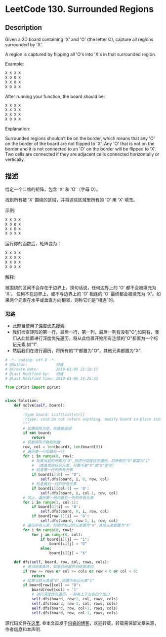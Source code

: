 # LeetCode 130. Surrounded Regions

## Description

Given a 2D board containing 'X' and 'O' (the letter O), capture all regions surrounded by 'X'.

A region is captured by flipping all 'O's into 'X's in that surrounded region.

Example:

```python
X X X X
X O O X
X X O X
X O X X
```

After running your function, the board should be:

```python
X X X X
X X X X
X X X X
X O X X
```

Explanation:

Surrounded regions shouldn’t be on the border, which means that any 'O' on the border of the board are not flipped to 'X'. Any 'O' that is not on the border and it is not connected to an 'O' on the border will be flipped to 'X'. Two cells are connected if they are adjacent cells connected horizontally or vertically.

## 描述

给定一个二维的矩阵，包含 'X' 和 'O'（字母 O）。

找到所有被 'X' 围绕的区域，并将这些区域里所有的 'O' 用 'X' 填充。

示例:

```python
X X X X
X O O X
X X O X
X O X X
```

运行你的函数后，矩阵变为：

```python
X X X X
X X X X
X X X X
X O X X
```

解释:

被围绕的区间不会存在于边界上，换句话说，任何边界上的 'O' 都不会被填充为 'X'。 任何不在边界上，或不与边界上的 'O' 相连的 'O' 最终都会被填充为 'X'。如果两个元素在水平或垂直方向相邻，则称它们是“相连”的。

### 思路

* 此题目使用了[深度优先搜索](https://zh.wikipedia.org/zh-hans/%E6%B7%B1%E5%BA%A6%E4%BC%98%E5%85%88%E6%90%9C%E7%B4%A2).
* 我们检查矩阵的第一行，最后一行，第一列，最后一列有没有"O",如果有，我们从此位置进行深度优先遍历，将从此位置开始所有连续的"O"都置为一个标记元素,如"1".
* 然后我们在进行遍历，将所有的"1"都置为"O"，其他元素都置为"X".

```python
# -*- coding: utf-8 -*-
# @Author:             何睿
# @Create Date:        2019-01-05 22:10:17
# @Last Modified by:   何睿
# @Last Modified time: 2019-01-06 14:25:42

from pprint import pprint


class Solution:
    def solve(self, board):
        """
        :type board: List[List[str]]
        :rtype: void Do not return anything, modify board in-place instead.
        """
        # 如果矩阵为空，则直接返回
        if not board:
            return
        # 获取矩阵行数和列数
        row, col = len(board), len(board[0])
        # 遍历第一行和最后一行
        for i in range(0, row):
            # 如果当前的元素为"O",则进行深度优先遍历，将所有的"O"都置为"1"
            # （或者其他标记元素，只要不是"X"或"O"即可）
            # 检查第一行的所有元素
            if board[i][0] == "O":
                self.dfs(board, i, 0, row, col)
            # 检查最后一行的所有元素
            if board[i][col-1] == 'O':
                self.dfs(board, i, col-1, row, col)
        # 同上，遍历第一列和最后一列的所有元素
        for i in range(1, col-1):
            if board[0][i] == 'O':
                self.dfs(board, 0, i, row, col)
            if board[row-1][i] == 'O':
                self.dfs(board, row-1, i, row, col)
        # 遍历所有元素，将刚才标记的元素置为"O",其他元素都置为"X"
        for i in range(0, row):
            for j in range(0, col):
                if board[i][j] == "1":
                    board[i][j] = "O"
                else:
                    board[i][j] = "X"

    def dfs(self, board, row, col, rows, cols):
        # 递归结束条件，如果已经越界则结束递归
        if row >= rows or col >= cols or row < 0 or col < 0:
            return
        # 如果当前元素是"O",则置为标记元素"1"
        if board[row][col] == "O":
            board[row][col] = '1'
            # 进行深度优先遍历，一共有上下左右四个出口
            self.dfs(board, row+1, col, rows, cols)
            self.dfs(board, row-1, col, rows, cols)
            self.dfs(board, row, col+1, rows, cols)
            self.dfs(board, row, col-1, rows, cols)
```

源代码文件在[这里](https://github.com/ruicore/Algorithm/blob/master/Leetcode/2019-01-05-130-Surrounded-Regions.py).
©本文首发于[何睿的博客](https://www.ruicore.cn/leetcode-130-surrounded-regions/)，欢迎转载，转载需保留文章来源，作者信息和本声明.
